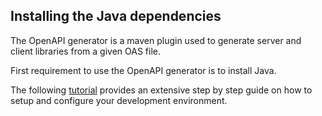 ## Installing the Java dependencies

The OpenAPI generator is a maven plugin used to generate server and client libraries from a given OAS file.

First requirement to use the OpenAPI generator is to install Java. 

The following [tutorial](https://cloud.google.com/java/docs/setup#install_a_jdk_java_development_kit) provides an extensive step by step guide on how to setup and configure your development environment.
